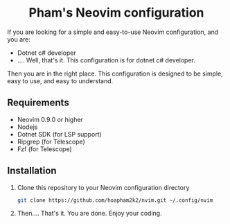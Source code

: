 <center> <h1> Pham's Neovim configuration </h1> </center>

If you are looking for a simple and easy-to-use Neovim configuration, and you are:
- Dotnet c# developer
- .... Well, that's it. This configuration is for dotnet c# developer.

Then you are in the right place. This configuration is designed to be simple, easy to use, and easy to understand.

## Requirements
- Neovim 0.9.0 or higher
- Nodejs
- Dotnet SDK (for LSP support)
- Ripgrep (for Telescope)
- Fzf (for Telescope)

## Installation
1. Clone this repository to your Neovim configuration directory
    ```bash
    git clone https://github.com/hoapham2k2/nvim.git ~/.config/nvim
    ```
2. Then.... That's it. You are done. Enjoy your coding.
